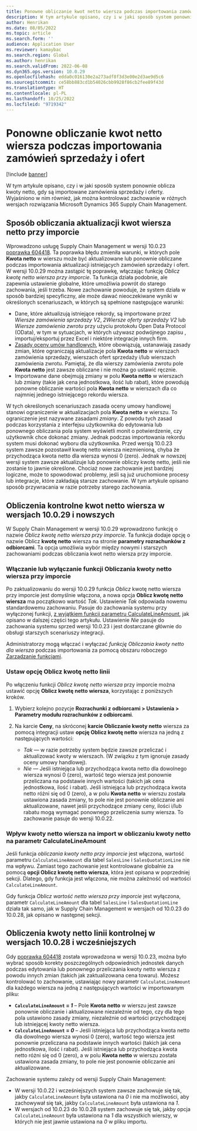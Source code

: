 ```yaml
---
title: Ponowne obliczanie kwot netto wiersza podczas importowania zamówień sprzedaży i ofert
description: W tym artykule opisano, czy i w jaki sposób system ponownie oblicza kwoty netto, gdy są importowane zamówienia sprzedaży i oferty. Wyjaśniono w nim również, jak można kontrolować zachowanie w różnych wersjach rozwiązania Microsoft Dynamics 365 Supply Chain Management.
author: Henrikan
ms.date: 08/05/2022
ms.topic: article
ms.search.form: ''
audience: Application User
ms.reviewer: kamaybac
ms.search.region: Global
ms.author: henrikan
ms.search.validFrom: 2022-06-08
ms.dyn365.ops.version: 10.0.29
ms.openlocfilehash: edda0c016130e2a273adf8f3d3e00e2d3ae9d5c6
ms.sourcegitcommit: ce58bb883cd1b54026cbb9928f86cb2fee89f43d
ms.translationtype: HT
ms.contentlocale: pl-PL
ms.lasthandoff: 10/25/2022
ms.locfileid: "9719342"
---
```

# <a name="recalculate-line-net-amounts-when-importing-sales-orders-and-quotations"></a>Ponowne obliczanie kwot netto wiersza podczas importowania zamówień sprzedaży i ofert

[!include [banner](../includes/banner.md)]

W tym artykule opisano, czy i w jaki sposób system ponownie oblicza kwoty netto, gdy są importowane zamówienia sprzedaży i oferty. Wyjaśniono w nim również, jak można kontrolować zachowanie w różnych wersjach rozwiązania Microsoft Dynamics 365 Supply Chain Management.

## <a name="how-updates-to-net-line-amounts-are-calculated-on-import"></a>Sposób obliczania aktualizacji kwot wiersza netto przy imporcie

Wprowadzono usługę Supply Chain Management w wersji 10.0.23 [poprawka 604418](https://fix.lcs.dynamics.com/issue/results/?q=604418). Ta poprawka błędu zmieniła warunki, w których pole **Kwota netto** w wierszu może być aktualizowane lub ponownie obliczane podczas importowania aktualizacji istniejących zamówień sprzedaży i ofert. W wersji 10.0.29 można zastąpić tę poprawkę, włączając funkcję *Oblicz kwotę netto wiersza przy imporcie*. Ta funkcja działa podobnie, ale zapewnia ustawienie globalne, które umożliwia powrót do starego zachowania, jeśli trzeba. Nowe zachowanie powoduje, że system działa w sposób bardziej specyficzny, ale może dawać nieoczekiwane wyniki w określonych scenariuszach, w których są spełnione następujące warunki:

- Dane, które aktualizują istniejące rekordy, są importowane przez *Wiersze zamówienia sprzedaży V2*, *2Wiersze oferty sprzedaży V2* lub *Wiersze zamówienia zwrotu* przy użyciu protokołu Open Data Protocol (OData), w tym w sytuacjach, w których używasz podwójnego zapisu , importuj/eksportuj przez Excel i niektóre integracje innych firm.
- [Zasady oceny umów handlowych](/dynamicsax-2012/appuser-itpro/trade-agreement-evaluation-policies-white-paper), które obowiązują, ustanawiają zasady zmian, które ograniczają aktualizacje pola **Kwota netto** w wierszach zamówienia sprzedaży, wierszach ofert sprzedaży i/lub wierszach zamówienia zwrotu. Pamiętaj, że dla wierszy zamówienia zwrotu pole **Kwota netto** jest zawsze obliczane i nie można go ustawić ręcznie.
- Importowane dane obejmują zmiany w polu **Kwota netto** w wierszach lub zmiany (takie jak cena jednostkowa, ilość lub rabat), które powodują ponowne obliczanie wartości pola **Kwota netto** w wierszach dla co najmniej jednego istniejącego rekordu wiersza.

W tych określonych scenariuszach zasada oceny umowy handlowej stanowi ograniczenie w aktualizacjach pola **Kwota netto** w wierszu. To ograniczenie jest nazywane zasadami *zmiany*. Z powodu tych zasad podczas korzystania z interfejsu użytkownika do edytowania lub ponownego obliczania pola system wyświetli monit o potwierdzenie, czy użytkownik chce dokonać zmiany. Jednak podczas importowania rekordu system musi dokonać wyboru dla użytkownika. Przed wersją 10.0.23 system zawsze pozostawił kwotę netto wiersza niezmienioną, chyba że przychodząca kwota netto dla wiersza wynosi 0 (zero). Jednak w nowszej wersji system zawsze aktualizuje lub ponownie obliczy kwotę netto, jeśli nie zostanie to jawnie określone. Chociaż nowe zachowanie jest bardziej logiczne, może to spowodować problemy, jeśli są już uruchomione procesy lub integracje, które zakładają starsze zachowanie. W tym artykule opisano sposób przywracania w razie potrzeby starego zachowania.

## <a name="control-calculations-of-line-net-amounts-in-versions-10029-and-later"></a>Obliczenia kontrolne kwot netto wiersza w wersjach 10.0.29 i nowszych

W Supply Chain Management w wersji 10.0.29 wprowadzono funkcję o nazwie *Oblicz kwotę netto wiersza przy imporcie*. Ta funkcja dodaje opcję o nazwie Oblicz **kwotę netto** wiersza na stronie **parametry rozrachunków z odbiorcami**. Ta opcja umożliwia wybór między nowymi i starszych zachowaniami podczas obliczania kwot netto wiersza przy imporcie.

### <a name="turn-the-calculate-line-net-amount-on-import-feature-on-or-off"></a>Włączanie lub wyłączanie funkcji Obliczania kwoty netto wiersza przy imporcie

Po zaktualizowaniu do wersji 10.0.29 funkcja *Oblicz* kwotę netto wiersza przy imporcie jest domyślnie włączona, a nowa opcja **Oblicz kwotę netto wiersza** ma początkowo wartość *Tak*. Ustawienie *Tak* odpowiada nowemu standardowemu zachowaniu. Pasuje do zachowania systemu przy wyłączonej funkcji, [z wyjątkiem funkcji parametru CalculateLineAmount](#CalculateLineAmount), jak opisano w dalszej części tego artykułu. Ustawienie *Nie* pasuje do zachowania systemu sprzed wersji 10.0.23 i jest dostarczane głównie do obsługi starszych scenariuszy integracji.

Administratorzy mogą włączać i wyłączać *funkcję Obliczania kwoty netto dla wiersza* podczas importowania za pomocą obszaru roboczego [Zarządzanie funkcjami](../../fin-ops-core/fin-ops/get-started/feature-management/feature-management-overview.md).

### <a name="set-the-calculate-line-net-amount-option"></a>Ustaw opcję Oblicz kwotę netto linii

Po włączeniu funkcji *Oblicz kwotę netto wiersza* przy imporcie można ustawić opcję **Oblicz kwotę netto wiersza**, korzystając z poniższych kroków.

1. Wybierz kolejno pozycje **Rozrachunki z odbiorcami \> Ustawienia \> Parametry modułu rozrachunków z odbiorcami**.
1. Na karcie **Ceny**, na skróconej **karcie Obliczanie kwoty netto** wiersza za pomocą integracji ustaw **opcję Oblicz kwotę netto** wiersza na jedną z następujących wartości:

    - *Tak* — w razie potrzeby system będzie zawsze przeliczać i aktualizować kwoty w wierszach. (W związku z tym ignoruje zasady oceny umowy handlowej).
    - *Nie* — Jeśli istniejąca lub przychodząca kwota netto dla dowolnego wiersza wynosi 0 (zero), wartość tego wiersza jest ponownie przeliczana na podstawie innych wartości (takich jak cena jednostkowa, ilość i rabat). Jeśli istniejąca lub przychodząca kwota netto różni się od 0 (zero), a w polu **Kwota netto** w wierszu została ustawiona zasada zmiany, to pole nie jest ponownie obliczanie ani aktualizowane, nawet jeśli przychodzące zmiany ceny, ilości i/lub rabatu mogą wymagać ponownego przeliczenia sumy wiersza. To zachowanie pasuje do wersji 10.0.22.

### <a name="how-the-calculate-line-net-amount-on-import-feature-affects-the-calculatelineamount-parameter"></a><a name="CalculateLineAmount"></a>Wpływ kwoty netto wiersza na import w obliczaniu kwoty netto na parametr CalculateLineAmount

Jeśli funkcja *obliczania kwoty netto przy imporcie* jest włączona, wartość parametru `CalculateLineAmount` dla tabel `SalesLine` i `SalesQuotationLine` nie ma wpływu. Zamiast tego zachowanie jest kontrolowane globalnie za pomocą **opcji Oblicz kwotę netto wiersza**, która jest opisana w poprzedniej sekcji. Dlatego, gdy funkcja jest włączona, nie można zależność od wartości `CalculateLineAmount`.

Gdy funkcja *Oblicz wartość netto wiersza przy imporcie* jest wyłączona, parametr `CalculateLineAmount` dla tabel `SalesLine` i `SalesQuotationLine` działa tak samo, jak w Supply Chain Management w wersjach od 10.0.23 do 10.0.28, jak opisano w następnej sekcji.

## <a name="control-line-net-amount-calculations-in-versions-10028-and-earlier"></a>Obliczenia kwoty netto linii kontrolnej w wersjach 10.0.28 i wcześniejszych

Gdy [poprawka 604418](https://fix.lcs.dynamics.com/issue/results/?q=604418) została wprowadzona w wersji 10.0.23, można było wybrać sposób korekty poszczególnych odpowiednich jednostek danych podczas edytowania lub ponownego przeliczania kwoty netto wiersza z powodu innych zmian (takich jak zaktualizowana cena towaru). Możesz kontrolować to zachowanie, ustawiając nowy parametr `CalculateLineAmount` dla każdego wiersza na jedną z następujących wartości w importowanym pliku:

- **`CalculateLineAmount` = *1*** – Pole **Kwota netto** w wierszu jest zawsze ponownie obliczanie i aktualizowane niezależnie od tego, czy dla tego pola ustawiono zasady zmiany, niezależnie od wartości przychodzącej lub istniejącej kwoty netto wiersza.
- **`CalculateLineAmount` = *0*** – Jeśli istniejąca lub przychodząca kwota netto dla dowolnego wiersza wynosi 0 (zero), wartość tego wiersza jest ponownie przeliczana na podstawie innych wartości (takich jak cena jednostkowa, ilość i rabat). Jeśli istniejąca lub przychodząca kwota netto różni się od 0 (zero), a w polu **Kwota netto** w wierszu została ustawiona zasada zmiany, to pole nie jest ponownie obliczanie ani aktualizowane.  

Zachowanie systemu zależy od wersji Supply Chain Management:

- W wersji 10.0.22 i wcześniejszych system zawsze zachowuje się tak, jakby `CalculateLineAmount` była ustawiona na *0* i nie ma możliwości, aby zachowywał się tak, jakby `CalculateLineAmount` była ustawiona na *1*.
- W wersjach od 10.0.23 do 10.0.28 system zachowuje się tak, jakby opcja `CalculateLineAmount` była ustawiona na *1* dla wszystkich wierszy, w których nie jest jawnie ustawiona na *0* w pliku importu.
